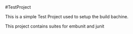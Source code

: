 #TestProject

This is a simple Test Project used to setup the build bachine.

This project contains suites for embunit and junit
